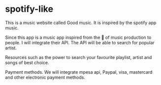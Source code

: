 # spotify-like
This is a music website called Good music.
It is inspired by the spotify app music.

Since this app is a music app inspired from the 🐐 of music production to people. I will integrate their API.
The API will be able to search for popular artist.

Resources such as the power to search your favourite playlist, artist and songs of best choice.

Payment methods.
We will integrate mpesa api, Paypal, visa, mastercard and other electronic payment methods.